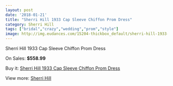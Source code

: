 ```yaml
---
layout: post
date: '2018-01-21'
title: "Sherri Hill 1933 Cap Sleeve Chiffon Prom Dress"
category: Sherri Hill
tags: ["bridal","crazy","wedding","prom","style"]
image: http://img.eudances.com/15204-thickbox_default/sherri-hill-1933-cap-sleeve-chiffon-prom-dress.jpg
---
```

Sherri Hill 1933 Cap Sleeve Chiffon Prom Dress

On Sales: **$558.99**
<a href="https://www.eudances.com/en/sherri-hill/4503-sherri-hill-1933-cap-sleeve-chiffon-prom-dress.html"><amp-img layout="responsive" width="600" height="600" src="//img.eudances.com/15204-thickbox_default/sherri-hill-1933-cap-sleeve-chiffon-prom-dress.jpg" alt="Sherri Hill 1933 Cap Sleeve Chiffon Prom Dress 0" /></a>

Buy it: [Sherri Hill 1933 Cap Sleeve Chiffon Prom Dress](https://www.eudances.com/en/sherri-hill/4503-sherri-hill-1933-cap-sleeve-chiffon-prom-dress.html "Sherri Hill 1933 Cap Sleeve Chiffon Prom Dress")

View more: [Sherri Hill](https://www.eudances.com/en/80-Sherri-Hill "Sherri Hill")